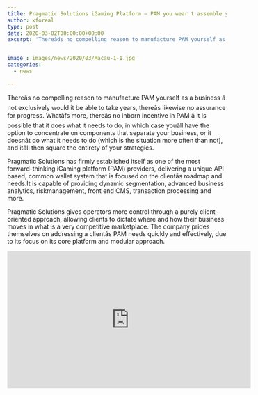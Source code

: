 ```yaml
---
title: Pragmatic Solutions iGaming Platform — PAM you wear t assemble you pay it off the rack
author: xforeal 
type: post
date: 2020-03-02T00:00:00+00:00
excerpt: 'Thereâds no compelling reason to manufacture PAM yourself as a business âh not exclusively would it be able to take years, thereâxs likewise no assurance for success'


image : images/news/2020/03/Macau-1-1.jpg
categories:
  - news

---
```

Thereâs no compelling reason to manufacture PAM yourself as a business â not exclusively would it be able to take years, thereâs likewise no assurance for progress. Whatâfs more, thereâs no inborn incentive in PAM â it is possible that it does what it needs to do, in which case youâll have the option to concentrate on components that separate your business, or it doesnât do what it needs to do (which is the situation more often than not), and itâll then square the entirety of your strategies. 

Pragmatic Solutions has firmly established itself as one of the most forward-thinking iGaming platform (PAM) providers, delivering a unique API based, common wallet system that is focused on the clientâs roadmap and needs.It is capable of providing dynamic segmentation, advanced business analytics, riskmanagement, front end CMS, transaction processing and more. 

Pragmatic Solutions gives operators more control through a purely client-oriented approach, allowing clients to dictate where and how their business moves in what is a very competitive marketplace. The company prides themselves on addressing a clientâs PAM needs quickly and effectively, due to its focus on its core platform and modular approach.

<div class="videoWrapper">
  <iframe loading="lazy" allow="accelerometer; autoplay; encrypted-media; gyroscope; picture-in-picture" frameborder="0" height="315" src="https://www.youtube.com/embed/cTbRGxHxd9U" width="560">
</div>